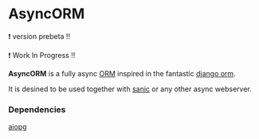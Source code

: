 # AsyncORM

:exclamation: version prebeta !!

:exclamation: Work In Progress !!

**AsyncORM** is a fully async [ORM](https://en.wikipedia.org/wiki/Object-relational_mapping) inspired in the fantastic [django orm](https://docs.djangoproject.com/en/1.10/topics/db/).

It is desined to be used together with [sanic](https://github.com/channelcat/sanic) or any other async webserver.

### Dependencies
[aiopg](https://github.com/aio-libs/aiopg)
